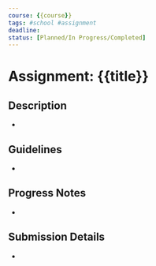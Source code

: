 ```yaml
---
course: {{course}}
tags: #school #assignment
deadline: 
status: [Planned/In Progress/Completed]
---
```

# Assignment: {{title}}

## Description
- 

## Guidelines
- 

## Progress Notes
- 

## Submission Details
-